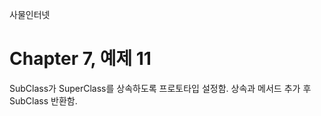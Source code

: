 
사물인터넷

Chapter 7, 예제 11
================================

SubClass가 SuperClass를 상속하도록 프로토타입 설정함.
상속과 메서드 추가 후 SubClass 반환함.